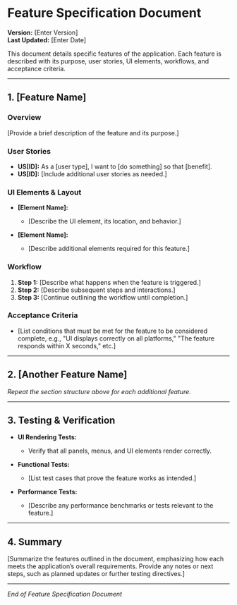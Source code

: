 # Feature Specification Document

**Version:** [Enter Version]  
**Last Updated:** [Enter Date]

This document details specific features of the application. Each feature is described with its purpose, user stories, UI elements, workflows, and acceptance criteria.

---

## 1. [Feature Name]

### Overview
[Provide a brief description of the feature and its purpose.]

### User Stories
- **US[ID]:** As a [user type], I want to [do something] so that [benefit].
- **US[ID]:** [Include additional user stories as needed.]

### UI Elements & Layout
- **[Element Name]:**  
  - [Describe the UI element, its location, and behavior.]

- **[Element Name]:**  
  - [Describe additional elements required for this feature.]

### Workflow
1. **Step 1:** [Describe what happens when the feature is triggered.]
2. **Step 2:** [Describe subsequent steps and interactions.]
3. **Step 3:** [Continue outlining the workflow until completion.]

### Acceptance Criteria
- [List conditions that must be met for the feature to be considered complete, e.g., "UI displays correctly on all platforms," "The feature responds within X seconds," etc.]

---

## 2. [Another Feature Name]

*Repeat the section structure above for each additional feature.*

---

## 3. Testing & Verification

- **UI Rendering Tests:**  
  - Verify that all panels, menus, and UI elements render correctly.
  
- **Functional Tests:**  
  - [List test cases that prove the feature works as intended.]

- **Performance Tests:**  
  - [Describe any performance benchmarks or tests relevant to the feature.]

---

## 4. Summary

[Summarize the features outlined in the document, emphasizing how each meets the application’s overall requirements. Provide any notes or next steps, such as planned updates or further testing directives.]

---

*End of Feature Specification Document*